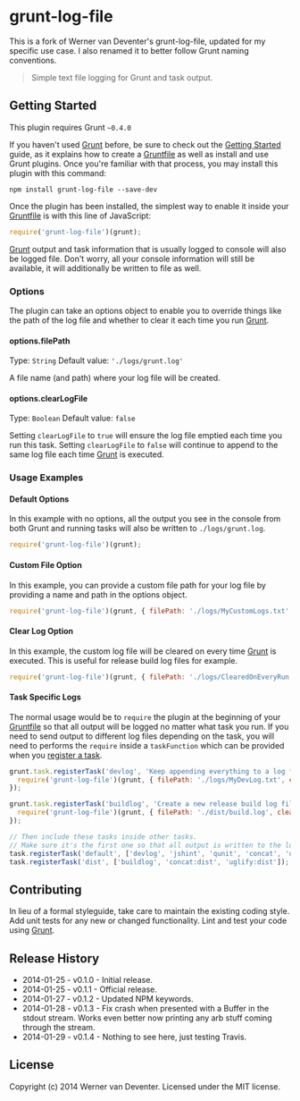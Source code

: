 # grunt-log-file

This is a fork of Werner van Deventer's grunt-log-file, updated for my specific use case. I also renamed it to better follow Grunt naming conventions.


> Simple text file logging for Grunt and task output.

## Getting Started
This plugin requires Grunt `~0.4.0`

If you haven't used [Grunt](http://gruntjs.com/) before, be sure to check out the [Getting Started](http://gruntjs.com/getting-started) guide, as it explains how to create a [Gruntfile](http://gruntjs.com/sample-gruntfile) as well as install and use Grunt plugins. Once you're familiar with that process, you may install this plugin with this command:

```shell
npm install grunt-log-file --save-dev
```

Once the plugin has been installed, the simplest way to enable it inside your [Gruntfile](http://gruntjs.com/sample-gruntfile) is with this line of JavaScript:

```js
require('grunt-log-file')(grunt);
```

[Grunt](http://gruntjs.com/) output and task information that is usually logged to console will also be logged file. Don't worry, all your console information will still be available, it will additionally be written to file as well.

### Options
The plugin can take an options object to enable you to override things like the path of the log file and whether to clear it each time you run [Grunt](http://gruntjs.com/).

#### options.filePath
Type: `String`
Default value: `'./logs/grunt.log'`

A file name (and path) where your log file will be created.

#### options.clearLogFile
Type: `Boolean`
Default value: `false`

Setting `clearLogFile` to `true` will ensure the log file emptied each time you run this task. Setting `clearLogFile` to `false` will continue to append to the same log file each time [Grunt](http://gruntjs.com/) is executed.

### Usage Examples

#### Default Options
In this example with no options, all the output you see in the console from both Grunt and running tasks will also be written to `./logs/grunt.log`.

```js
require('grunt-log-file')(grunt);
```

#### Custom File Option
In this example, you can provide a custom file path for your log file by providing a name and path in the options object.

```js
require('grunt-log-file')(grunt, { filePath: './logs/MyCustomLogs.txt' });
```

#### Clear Log Option
In this example, the custom log file will be cleared on every time [Grunt](http://gruntjs.com/) is executed. This is useful for release build log files for example.

```js
require('grunt-log-file')(grunt, { filePath: './logs/ClearedOnEveryRun.log', clearLogFile: true });
```

#### Task Specific Logs
The normal usage would be to `require` the plugin at the beginning of your [Gruntfile](http://gruntjs.com/sample-gruntfile) so that all output will be logged no matter what task you run. If you need to send output to different log files depending on the task, you will need to performs the `require` inside a `taskFunction` which can be provided when you [register a task](http://gruntjs.com/api/grunt.task#creating-tasks).

```js
grunt.task.registerTask('devlog', 'Keep appending everything to a log file.', function() {
  require('grunt-log-file')(grunt, { filePath: './logs/MyDevLog.txt', clearLogFile: false });
});

grunt.task.registerTask('buildlog', 'Create a new release build log files on each run.', function() {
  require('grunt-log-file')(grunt, { filePath: './dist/build.log', clearLogFile: true });
});

// Then include these tasks inside other tasks.
// Make sure it's the first one so that all output is written to the log file.
task.registerTask('default', ['devlog', 'jshint', 'qunit', 'concat', 'uglify']);
task.registerTask('dist', ['buildlog', 'concat:dist', 'uglify:dist']);
```


## Contributing
In lieu of a formal styleguide, take care to maintain the existing coding style. Add unit tests for any new or changed functionality. Lint and test your code using [Grunt](http://gruntjs.com/).

## Release History
 * 2014-01-25  -  v0.1.0  -  Initial release.
 * 2014-01-25  -  v0.1.1  -  Official release.
 * 2014-01-27  -  v0.1.2  -  Updated NPM keywords.
 * 2014-01-28  -  v0.1.3  -  Fix crash when presented with a Buffer in the stdout stream. Works even better now printing any arb stuff coming through the stream.
 * 2014-01-29  -  v0.1.4  -  Nothing to see here, just testing Travis.

## License
Copyright (c) 2014 Werner van Deventer. Licensed under the MIT license.
